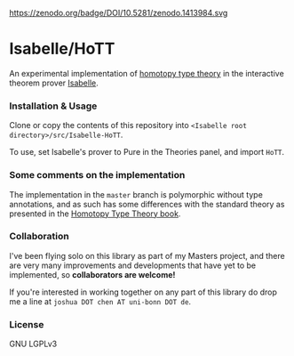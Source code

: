 https://zenodo.org/badge/DOI/10.5281/zenodo.1413984.svg

# Isabelle/HoTT

An experimental implementation of [homotopy type theory](https://en.wikipedia.org/wiki/Homotopy_type_theory) in the interactive theorem prover [Isabelle](https://isabelle.in.tum.de/).

### Installation & Usage

Clone or copy the contents of this repository into `<Isabelle root directory>/src/Isabelle-HoTT`.

To use, set Isabelle's prover to Pure in the Theories panel, and import `HoTT`.

### Some comments on the implementation

The implementation in the `master` branch is polymorphic without type annotations, and as such has some differences with the standard theory as presented in the [Homotopy Type Theory book](https://homotopytypetheory.org/book/).

### Collaboration

I've been flying solo on this library as part of my Masters project, and there are very many improvements and developments that have yet to be implemented, so **collaborators are welcome!**

If you're interested in working together on any part of this library do drop me a line at `joshua DOT chen AT uni-bonn DOT de`.

### License

GNU LGPLv3
